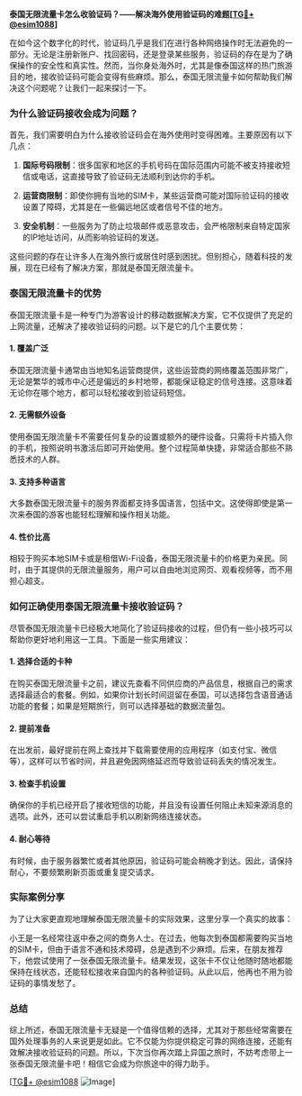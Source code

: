 **泰国无限流量卡怎么收验证码？——解决海外使用验证码的难题[[TG💪+ @esim1088](https://t.me/s/esim1088)]**

在如今这个数字化的时代，验证码几乎是我们在进行各种网络操作时无法避免的一部分。无论是注册新账户、找回密码，还是登录某些服务，验证码的存在是为了确保操作的安全性和真实性。然而，当你身处海外时，尤其是像泰国这样的热门旅游目的地，接收验证码可能会变得有些麻烦。那么，泰国无限流量卡如何帮助我们解决这个问题呢？让我们一起来探讨一下。

### 为什么验证码接收会成为问题？

首先，我们需要明白为什么接收验证码会在海外使用时变得困难。主要原因有以下几点：

1. **国际号码限制**：很多国家和地区的手机号码在国际范围内可能不被支持接收短信或电话，这直接导致了验证码无法顺利到达你的手机。
   
2. **运营商限制**：即使你拥有当地的SIM卡，某些运营商可能对国际验证码的接收设置了障碍，尤其是在一些偏远地区或者信号不佳的地方。

3. **安全机制**：一些服务为了防止垃圾邮件或恶意攻击，会严格限制来自特定国家的IP地址访问，从而影响验证码的发送。

这些问题的存在让许多人在海外旅行或居住时感到困扰。但别担心，随着科技的发展，现在已经有了解决方案，那就是泰国无限流量卡。

### 泰国无限流量卡的优势

泰国无限流量卡是一种专门为游客设计的移动数据解决方案，它不仅提供了充足的上网流量，还解决了接收验证码的问题。以下是它的几个主要优势：

#### 1. **覆盖广泛**
   泰国无限流量卡通常由当地知名运营商提供，这些运营商的网络覆盖范围非常广，无论是繁华的城市中心还是偏远的乡村地带，都能保证稳定的信号连接。这意味着无论你在哪个地方，都可以轻松接收到验证码短信。

#### 2. **无需额外设备**
   使用泰国无限流量卡不需要任何复杂的设置或额外的硬件设备。只需将卡片插入你的手机，按照说明书激活后即可开始使用。整个过程简单快捷，非常适合那些不熟悉技术的人群。

#### 3. **支持多种语言**
   大多数泰国无限流量卡的服务界面都支持多国语言，包括中文。这使得即使是第一次来泰国的游客也能轻松理解和操作相关功能。

#### 4. **性价比高**
   相较于购买本地SIM卡或是租借Wi-Fi设备，泰国无限流量卡的价格更为亲民。同时，由于其提供的无限流量服务，用户可以自由地浏览网页、观看视频等，而不用担心超支。

### 如何正确使用泰国无限流量卡接收验证码？

尽管泰国无限流量卡已经极大地简化了验证码接收的过程，但仍有一些小技巧可以帮助你更好地利用这一工具。下面是一些实用建议：

#### 1. **选择合适的卡种**
   在购买泰国无限流量卡之前，建议先查看不同供应商的产品信息，根据自己的需求选择最适合的套餐。例如，如果你计划长时间逗留在泰国，可以选择包含语音通话功能的套餐；如果是短期旅行，则可以选择基础的数据流量包。

#### 2. **提前准备**
   在出发前，最好提前在网上查找并下载需要使用的应用程序（如支付宝、微信等），这样可以节省时间，并且避免因网络延迟而导致验证码丢失的情况发生。

#### 3. **检查手机设置**
   确保你的手机已经开启了接收短信的功能，并且没有设置任何阻止未知来源消息的选项。此外，还可以尝试重启手机以刷新网络连接状态。

#### 4. **耐心等待**
   有时候，由于服务器繁忙或者其他原因，验证码可能会稍晚才到达。因此，请保持耐心，不要频繁刷新页面或重复提交请求。

### 实际案例分享

为了让大家更直观地理解泰国无限流量卡的实际效果，这里分享一个真实的故事：

小王是一名经常往返中泰之间的商务人士。在过去，他每次到泰国都需要购买当地的SIM卡，但由于语言不通和技术障碍，总是遇到不少麻烦。后来，在朋友推荐下，他尝试使用了一张泰国无限流量卡。结果发现，这张卡不仅让他随时随地都能保持在线状态，还能轻松接收来自国内的各种验证码。从此以后，他再也不用为验证码的事情发愁了。

### 总结

综上所述，泰国无限流量卡无疑是一个值得信赖的选择，尤其对于那些经常需要在国外处理事务的人来说更是如此。它不仅能为你提供稳定可靠的网络连接，还能有效解决接收验证码的问题。所以，下次当你再次踏上异国之旅时，不妨考虑带上一张泰国无限流量卡吧！相信它会成为你旅途中的得力助手。

[[TG💪+ @esim1088](https://t.me/s/esim1088) ![Image](https://i.postimg.cc/4NQfJmqS/Snipaste-2025-05-13-00-14-12.png)]